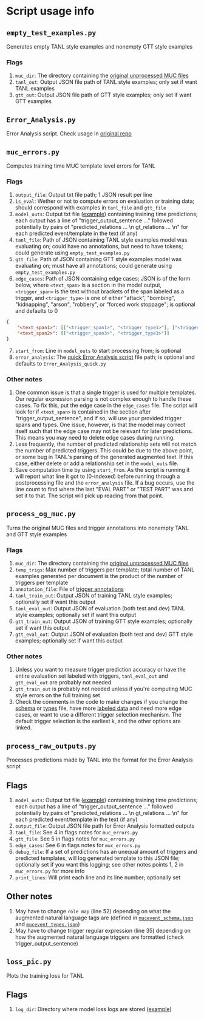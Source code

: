# Script usage info


## `empty_test_examples.py`
Generates empty TANL style examples and nonempty GTT style examples

### Flags
1. `muc_dir`: The directory containing the [original unprocessed MUC files](`../data/original_muc)
2. `tanl_out`: Output JSON file path of TANL style examples; only set if want TANL examples
3. `gtt_out`: Output JSON file path of GTT style examples; only set if want GTT examples


## `Error_Analysis.py`
Error Analysis script. Check usage in [original repo](https://github.com/IceJinx33/auto-err-template-fill/tree/main)


## `muc_errors.py`
Computes training time MUC template level errors for TANL

### Flags
1. `output_file`: Output txt file path; 1 JSON result per line
2. `is_eval`: Wether or not to compute errors on evaluation or training data; should
correspond with examples in `tanl_file` and `gtt_file`
3. `model_outs`: Output txt file ([example](../experiments/focused_cross_entropy/environments/all_argument_spans_2_trig/train_predictions.txt)) containing training time predictions; each output has a line of "trigger_output_sentence ..."
followed potentially by pairs of "predicted_relations ... \n gt_relations ... \n"
for each predicted event/template in the text (if any)
4. `tanl_file`: Path of JSON containing TANL style examples model was evaluating on;
could have no annotations, but need to have tokens; could generate using `empty_test_examples.py`
5. `gtt_file`: Path of JSON containing GTT style examples model was evaluating on;
must have all annotations; could generate using `empty_test_examples.py`
6. `edge_cases`: Path of JSON containing edge cases; JSON is of the form below,
where `<text_span>` is a section in the model output, `<trigger_span>` is the text
without brackets of the span labeled as a trigger, and `<trigger_type>` is one of
either "attack", "bombing", "kidnapping", "arson", "robbery", or "forced work stoppage";
is optional and defaults to 0
```JSON
{
    "<text_span1>": [["<trigger_span1>", "<trigger_type1>"], ["<trigger_span2>", "<trigger_type2>"]],
    "<text_span2>": [["<trigger_span3>", "<trigger_type3>"]]
}
```
7. `start_from`: Line in `model_outs` to start processing from; is optional
8. `error_analysis`: The [quick Error Analysis script](Error_Analysis_quick.py) file
path; is optional and defaults to `Error_Analysis_quick.py`


### Other notes
1. One common issue is that a single trigger is used for multiple templates. Our
regular expression parsing is not complex enough to handle these cases. To fix this,
put the edge case in the `edge_cases` file. The script will look for if `<text_span>`
is contained in the section after "trigger_output_sentence", and if so, will use
your provided trigger spans and types. One issue, however, is that the model may
correct itself such that the edge case may not be relevant for later predictions.
This means you may need to delete edge cases during running.
2. Less frequently, the number of predicted relationship sets will not match the
number of predicted triggers. This could be due to the above point, or some bug
in TANL's parsing of the generated augmented text. If this case, either delete or
add a relationship set in the `model_outs` file.
3. Save computation time by using `start_from`. As the script is running it will
report what line it got to (0-indexed) before running through a postprocessing file and the
`error_analysis` file. If a bug occurs, use the line count to find where the last
"EVAL PART" or "TEST PART" was and set it to that. The script will pick up reading
from that point.

## `process_og_muc.py`
Turns the original MUC files and trigger annotations into nonempty TANL and GTT style
examples

### Flags
1. `muc_dir`: The directory containing the [original unprocessed MUC files](`../data/original_muc)
2. `temp_trigs`: Max number of triggers per template; total number of TANL examples
generated per document is the product of the number of triggers per template
3. `annotation_file`: File of [trigger annotations](../../data/trigger_annotations/project-14-at-2023-06-29-05-20-eff93e87.json)
4. `tanl_train_out`: Output JSON of training TANL style examples; optionally set
if want this output
5. `tanl_eval_out`: Output JSON of evaluation (both test and dev) TANL style examples;
optionally set if want this output
6. `gtt_train_out`: Output JSON of training GTT style examples; optionally set
if want this output
7. `gtt_eval_out`: Output JSON of evaluation (both test and dev) GTT style examples;
optionally set if want this output

### Other notes
1. Unless you want to measure trigger prediction accuracy or have the entire evaluation
set labeled with triggers, `tanl_eval_out` and `gtt_eval_out` are probably not needed
2. `gtt_train_out` is probably not needed unless if you're computing MUC style errors
on the full training set
3. Check the comments in the code to make changes if you change the [schema](../experiments/focused_cross_entropy/environments/all_argument_spans_2_trig/data/mucevent_schema.json) or [types](../experiments/focused_cross_entropy/environments/all_argument_spans_2_trig/data/mucevent_types.json)
file, have more [labeled data](../../data/trigger_annotations/project-14-at-2023-06-29-05-20-eff93e87.json)
and need more edge cases, or want to use a different trigger selection mechanism.
The default trigger selection is the earliest k, and the other options are linked.

## `process_raw_outputs.py`
Processes predictions made by TANL into the format for the Error Analysis script

## Flags
1. `model_outs`: Output txt file ([example](../experiments/focused_cross_entropy/environments/all_argument_spans_2_trig/train_predictions.txt)) containing training time predictions; each output has a line of "trigger_output_sentence ..."
followed potentially by pairs of "predicted_relations ... \n gt_relations ... \n"
for each predicted event/template in the text (if any)
2. `output_file`: Output JSON file path for Error Analysis formatted outputs
3. `tanl_file`: See 4 in flags notes for `muc_errors.py`
4. `gtt_file`: See 5 in flags notes for `muc_errors.py`
5. `edge_cases`: See 6 in flags notes for `muc_errors.py`
6. `debug_file`: If a set of predictions has an unequal amount of triggers and predicted
templates, will log generated template to this JSON file; optionally set if you want
this logging; see other notes points 1, 2 in `muc_errors.py` for more info
7. `print_lines`: Will print each line and its line number; optionally set

## Other notes
1. May have to change `role map` (line 52) depending on what the augmented natural
language tags are (defined in [`mucevent_schema.json`](../experiments/focused_cross_entropy/environments/all_argument_spans_2_trig/data/mucevent_schema.json)
and [`mucevent_types.json`](../experiments/focused_cross_entropy/environments/all_argument_spans_2_trig/data/mucevent_types.json))
2. May have to change trigger regular expression (line 35) depending on how the
augmented natural language triggers are formatted (check trigger_output_sentence)

## `loss_pic.py`
Plots the training loss for TANL

## Flags
1. `log_dir`: Directory where model loss logs are stored ([example](../experiments/focused_cross_entropy/g2_environments/all_argument_spans_2_trig/train_predictions.txt))
